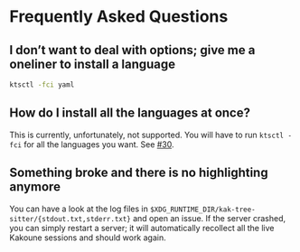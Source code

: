 # Frequently Asked Questions

## I don’t want to deal with options; give me a oneliner to install a language

```sh
ktsctl -fci yaml
```

## How do I install all the languages at once?

This is currently, unfortunately, not supported. You will have to run `ktsctl -fci` for all the languages you want.
See [#30](https://github.com/hadronized/kak-tree-sitter/issues/30).

## Something broke and there is no highlighting anymore

You can have a look at the log files in `$XDG_RUNTIME_DIR/kak-tree-sitter/{stdout.txt,stderr.txt}` and open an issue.
If the server crashed, you can simply restart a server; it will automatically recollect all the live Kakoune sessions
and should work again.
